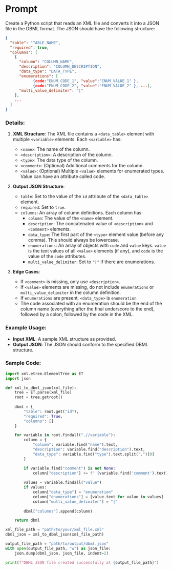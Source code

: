 
# Prompt

Create a Python script that reads an XML file and converts it into a JSON file in the DBML format. The JSON should have the following structure:

```json
{
  "table": "TABLE_NAME",
  "required": true,
  "columns": [
    {
      "column": "COLUMN_NAME",
      "description": "COLUMN_DESCRIPTION",
      "data_type": "DATA_TYPE",
      "enumerations": [
      		{code:"ENUM_CODE_1", "value":"ENUM_VALUE_1" },
      		{code:"ENUM_CODE_2", "value":"ENUM_VALUE_2" }, ...],
      "multi_value_delimiter": "|"
    },
    ...
  ]
}
```

### Details:
1. **XML Structure**: The XML file contains a `<data_table>` element with multiple `<variable>` elements. Each `<variable>` has:
   - `<name>`: The name of the column.
   - `<description>`: A description of the column.
   - `<type>`: The data type of the column.
   - `<comment>`: (Optional) Additional comments for the column.
   - `<value>`: (Optional) Multiple `<value>` elements for enumerated types. Value can have an attribute called code.

2. **Output JSON Structure**:
   - `table`: Set to the value of the `id` attribute of the `<data_table>` element.
   - `required`: Set to `true`.
   - `columns`: An array of column definitions. Each column has:
     - `column`: The value of the `<name>` element.
     - `description`: The concatenated value of `<description>` and `<comment>` elements.
     - `data_type`: The first part of the `<type>` element value (before any comma). This should always be lowercase.
     - `enumerations`: An array of objects with `code` and `value` keys. `value` is the text values of all `<value>` elements (if any), and `code` is the value of the `code` attributes.
     - `multi_value_delimiter`: Set to `"|"` if there are enumerations.

3. **Edge Cases**:
   - If `<comment>` is missing, only use `<description>`.
   - If `<value>` elements are missing, do not include `enumerations` or `multi_value_delimiter` in the column definition.
   - If `enumerations` are present, `<data_type>` is `enumeration`
   - The code associated with an enumeration should be the end of the column name (everything after the final underscore to the end), followed by a colon, followed by the code in the XML. 
   
### Example Usage:
- **Input XML**: A sample XML structure as provided.
- **Output JSON**: The JSON should conform to the specified DBML structure.

### Sample Code:

```python
import xml.etree.ElementTree as ET
import json

def xml_to_dbml_json(xml_file):
    tree = ET.parse(xml_file)
    root = tree.getroot()
    
    dbml = {
        "table": root.get("id"),
        "required": True,
        "columns": []
    }

    for variable in root.findall(".//variable"):
        column = {
            "column": variable.find("name").text,
            "description": variable.find("description").text,
            "data_type": variable.find("type").text.split(",")[0]
        }

        if variable.find("comment") is not None:
            column["description"] += f" {variable.find('comment').text}"
        
        values = variable.findall("value")
        if values:
            column["data_type"] = "enumeration"
            column["enumerations"] = [value.text for value in values]
            column["multi_value_delimiter"] = "|"
        
        dbml["columns"].append(column)

    return dbml

xml_file_path = "path/to/your/xml_file.xml"
dbml_json = xml_to_dbml_json(xml_file_path)

output_file_path = "path/to/output/dbml.json"
with open(output_file_path, "w") as json_file:
    json.dump(dbml_json, json_file, indent=2)

print(f"DBML JSON file created successfully at {output_file_path}")
```
